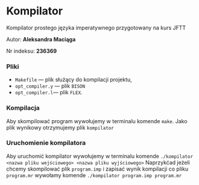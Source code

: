 # Kompilator

Kompilator prostego języka imperatywnego przygotowany na kurs JFTT

Autor: **Aleksandra Maciąga**

Nr indeksu: **236369**

### Pliki

- `Makefile` — plik służący do kompilacji projektu,
- `opt_compiler.y` — plik `BISON`
- `opt_compiler.l`— plik `FLEX`.

### Kompilacja

Aby skompilować program wywołujemy w terminalu komende `make`.
Jako plik wynikowy otrzymujemy plik `kompilator`

### Uruchomienie kompilatora

Aby uruchomić kompilator wywołujemy w terminalu komende
`./kompilator <nazwa pliku wejściowego> <nazwa pliku wyjściowego>`
Naprzykćad jeżeli chcemy skompilować plik `program.imp` i zapisać
wynik kompilacji co pliku `program.mr` wywołamy komende
`./kompilator program.imp program.mr`
